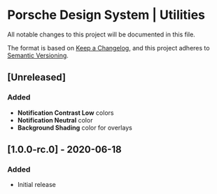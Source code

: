 # Porsche Design System | Utilities
All notable changes to this project will be documented in this file.

The format is based on [Keep a Changelog](https://keepachangelog.com/en/1.0.0/),
and this project adheres to [Semantic Versioning](https://semver.org/spec/v2.0.0.html).

## [Unreleased]

### Added
- **Notification Contrast Low** colors
- **Notification Neutral** color
- **Background Shading** color for overlays

## [1.0.0-rc.0] - 2020-06-18

### Added
- Initial release